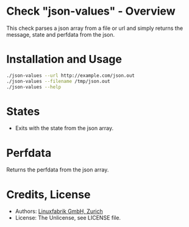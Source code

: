 # Check "json-values" - Overview
This check parses a json array from a file or url and simply returns the message, state and perfdata from the json.


# Installation and Usage

```bash
./json-values --url http://example.com/json.out
./json-values --filename /tmp/json.out
./json-values --help
```


# States

* Exits with the state from the json array.


# Perfdata

Returns the perfdata from the json array.


# Credits, License

* Authors: [Linuxfabrik GmbH, Zurich](https://www.linuxfabrik.ch)
* License: The Unlicense, see LICENSE file.
